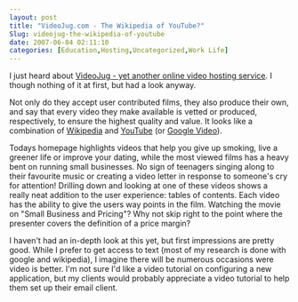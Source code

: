 ```yaml
---
layout: post
title: "VideoJug.com - The Wikipedia of YouTube?"
Slug: videojug-the-wikipedia-of-youtube
date: 2007-06-04 02:11:10
categories: [Education,Hosting,Uncategorized,Work Life]
---
```

I just heard about [VideoJug - yet another online video hosting service](http://www.videojug.com/). I though nothing of it at first, but had a look anyway.

Not only do they accept user contributed films, they also produce their own, and say that every video they make available is vetted or produced, respectively, to ensure the highest quality and value. It looks like a combination of [Wikipedia](http://en.wikipedia.org/wiki/Main_Page) and [YouTube](http://www.youtube.com/) (or [Google Video](http://video.google.com/)).

Todays homepage highlights videos that help you give up smoking, live a greener life or improve your dating, while the most viewed films has a heavy bent on running small businesses. No sign of teenagers singing along to their favourite music or creating a video letter in response to someone's cry for attention! Drilling down and looking at one of these videos shows a really neat addition to the user experience: tables of contents. Each video has the ability to give the users way points in the film. Watching the movie on "Small Business and Pricing"? Why not skip right to the point where the presenter covers the definition of a price margin?

I haven't had an in-depth look at this yet, but first impressions are pretty good. While I prefer to get access to text (most of my research is done with google and wikipedia), I imagine there will be numerous occasions were video is better. I'm not sure I'd like a video tutorial on configuring a new application, but my clients would probably appreciate a video tutorial to help them set up their email client.
